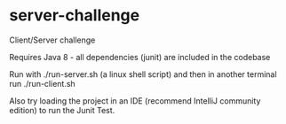 # server-challenge
Client/Server challenge

Requires Java 8 - all dependencies (junit) are included in the codebase

Run with ./run-server.sh (a linux shell script) and then in another terminal run ./run-client.sh

Also try loading the project in an IDE (recommend IntelliJ community edition) to run the Junit Test.
